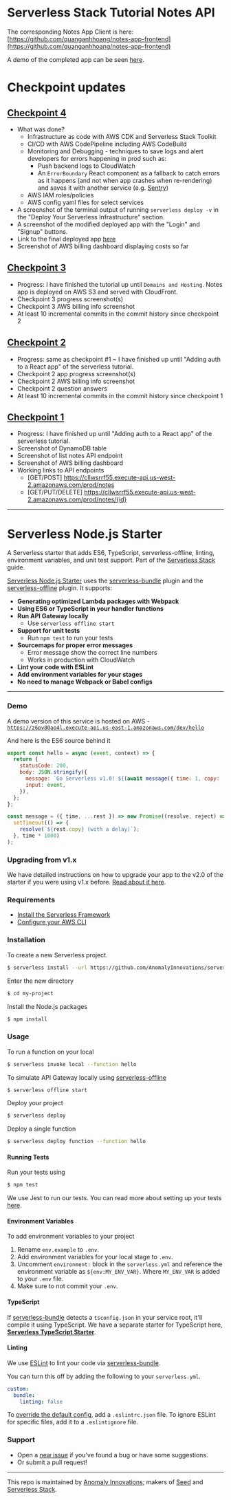 # Serverless Stack Tutorial Notes API

The corresponding Notes App Client is here:
[https://github.com/quanganhhoang/notes-app-frontend](https://github.com/quanganhhoang/notes-app-frontend)

A demo of the completed app can be seen [here](https://dsode8mw8sxg1.cloudfront.net/).

# Checkpoint updates

## [Checkpoint 4](submissions/checkpoint4)

- What was done?
  - Infrastructure as code with AWS CDK and Serverless Stack Toolkit
  - CI/CD with AWS CodePipeline including AWS CodeBuild
  - Monitoring and Debugging - techniques to save logs and alert developers for errors happening in prod such as:
    - Push backend logs to CloudWatch
    - An `ErrorBoundary` React component as a fallback to catch errors as it happens (and not when app crashes when re-rendering) and saves it with another service (e.g. [Sentry](https://sentry.io/welcome/))
  - AWS IAM roles/policies
  - AWS config yaml files for select services
- A screenshot of the terminal output of running `serverless deploy -v` in the "Deploy Your Serverless Infrastructure" section.
- A screenshot of the modified deployed app with the "Login" and "Signup" buttons.
- Link to the final deployed app [here](https://dsode8mw8sxg1.cloudfront.net/)
- Screenshot of AWS billing dashboard displaying costs so far

## [Checkpoint 3](submissions/checkpoint3)

- Progress: I have finished the tutorial up until `Domains and Hosting`. Notes app is deployed on AWS S3 and served with CloudFront.
- Checkpoint 3 progress screenshot(s)
- Checkpoint 3 AWS billing info screenshot
- At least 10 incremental commits in the commit history since checkpoint 2

## [Checkpoint 2](submissions/checkpoint2)

- Progress: same as checkpoint #1 ~ I have finished up until "Adding auth to a React app" of the serverless tutorial.
- Checkpoint 2 app progress screenshot(s)
- Checkpoint 2 AWS billing info screenshot
- Checkpoint 2 question answers
- At least 10 incremental commits in the commit history since checkpoint 1

## [Checkpoint 1](submissions/checkpoint1)

- Progress: I have finished up until "Adding auth to a React app" of the serverless tutorial.
- Screenshot of DynamoDB table
- Screenshot of list notes API endpoint
- Screenshot of AWS billing dashboard
- Working links to API endpoints
    - [GET/POST] https://cllwsrrf55.execute-api.us-west-2.amazonaws.com/prod/notes
    - [GET/PUT/DELETE] https://cllwsrrf55.execute-api.us-west-2.amazonaws.com/prod/notes/{id}

---
# Serverless Node.js Starter

A Serverless starter that adds ES6, TypeScript, serverless-offline, linting, environment variables, and unit test support. Part of the [Serverless Stack](http://serverless-stack.com) guide.

[Serverless Node.js Starter](https://github.com/AnomalyInnovations/serverless-nodejs-starter) uses the [serverless-bundle](https://github.com/AnomalyInnovations/serverless-bundle) plugin and the [serverless-offline](https://github.com/dherault/serverless-offline) plugin. It supports:

- **Generating optimized Lambda packages with Webpack**
- **Using ES6 or TypeScript in your handler functions**
- **Run API Gateway locally**
  - Use `serverless offline start`
- **Support for unit tests**
  - Run `npm test` to run your tests
- **Sourcemaps for proper error messages**
  - Error message show the correct line numbers
  - Works in production with CloudWatch
- **Lint your code with ESLint**
- **Add environment variables for your stages**
- **No need to manage Webpack or Babel configs**

---

### Demo

A demo version of this service is hosted on AWS - [`https://z6pv80ao4l.execute-api.us-east-1.amazonaws.com/dev/hello`](https://z6pv80ao4l.execute-api.us-east-1.amazonaws.com/dev/hello)

And here is the ES6 source behind it

``` javascript
export const hello = async (event, context) => {
  return {
    statusCode: 200,
    body: JSON.stringify({
      message: `Go Serverless v1.0! ${(await message({ time: 1, copy: 'Your function executed successfully!'}))}`,
      input: event,
    }),
  };
};

const message = ({ time, ...rest }) => new Promise((resolve, reject) =>
  setTimeout(() => {
    resolve(`${rest.copy} (with a delay)`);
  }, time * 1000)
);
```

### Upgrading from v1.x

We have detailed instructions on how to upgrade your app to the v2.0 of the starter if you were using v1.x before. [Read about it here](https://github.com/AnomalyInnovations/serverless-nodejs-starter/releases/tag/v2.0).

### Requirements

- [Install the Serverless Framework](https://serverless.com/framework/docs/providers/aws/guide/installation/)
- [Configure your AWS CLI](https://serverless.com/framework/docs/providers/aws/guide/credentials/)

### Installation

To create a new Serverless project.

``` bash
$ serverless install --url https://github.com/AnomalyInnovations/serverless-nodejs-starter --name my-project
```

Enter the new directory

``` bash
$ cd my-project
```

Install the Node.js packages

``` bash
$ npm install
```

### Usage

To run a function on your local

``` bash
$ serverless invoke local --function hello
```

To simulate API Gateway locally using [serverless-offline](https://github.com/dherault/serverless-offline)

``` bash
$ serverless offline start
```

Deploy your project

``` bash
$ serverless deploy
```

Deploy a single function

``` bash
$ serverless deploy function --function hello
```

#### Running Tests

Run your tests using

``` bash
$ npm test
```

We use Jest to run our tests. You can read more about setting up your tests [here](https://facebook.github.io/jest/docs/en/getting-started.html#content).

#### Environment Variables

To add environment variables to your project

1. Rename `env.example` to `.env`.
2. Add environment variables for your local stage to `.env`.
3. Uncomment `environment:` block in the `serverless.yml` and reference the environment variable as `${env:MY_ENV_VAR}`. Where `MY_ENV_VAR` is added to your `.env` file.
4. Make sure to not commit your `.env`.

#### TypeScript

If [serverless-bundle](https://github.com/AnomalyInnovations/serverless-bundle) detects a `tsconfig.json` in your service root, it'll compile it using TypeScript. We have a separate starter for TypeScript here, [**Serverless TypeScript Starter**](https://github.com/AnomalyInnovations/serverless-typescript-starter).

#### Linting

We use [ESLint](https://eslint.org) to lint your code via [serverless-bundle](https://github.com/AnomalyInnovations/serverless-bundle).

You can turn this off by adding the following to your `serverless.yml`.

``` yaml
custom:
  bundle:
    linting: false
```

To [override the default config](https://eslint.org/docs/user-guide/configuring), add a `.eslintrc.json` file. To ignore ESLint for specific files, add it to a `.eslintignore` file.

### Support

- Open a [new issue](https://github.com/AnomalyInnovations/serverless-nodejs-starter/issues/new) if you've found a bug or have some suggestions.
- Or submit a pull request!

---

This repo is maintained by [Anomaly Innovations](https://anoma.ly); makers of [Seed](https://seed.run) and [Serverless Stack](https://serverless-stack.com).

